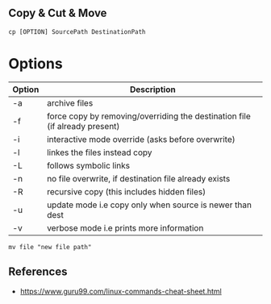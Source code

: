 

## Copy & Cut & Move

```shell
cp [OPTION] SourcePath DestinationPath
```

# Options

| Option | Description                                                                 |
| ------ | --------------------------------------------------------------------------- |
| -a     | archive files                                                               |
| -f     | force copy by removing/overriding the destination file (if already present) |
| -i     | interactive mode override (asks before overwrite)                           |
| -l     | linkes the files instead copy                                               |
| -L     | follows symbolic links                                                      |
| -n     | no file overwrite, if destination file already exists                       |
| -R     | recursive copy (this includes hidden files)                                 |
| -u     | update mode i.e copy only when source is newer than dest                    |
| -v     | verbose mode i.e prints more information                                    || 


```shell
mv file "new file path"
```



## References

* https://www.guru99.com/linux-commands-cheat-sheet.html